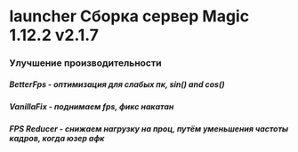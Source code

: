 # launcher Сборка сервер Magic 1.12.2 v2.1.7
### Улучшение производительности
##### BetterFps - оптимизация для слабых пк, sin() and cos()
##### VanillaFix - поднимаем fps, фикс накатан
##### FPS Reducer - снижаем нагрузку на проц, путём уменьшения частоты кадров, когда юзер афк
